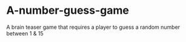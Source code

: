 # A-number-guess-game
A brain teaser game that requires a player to guess a random number between 1 &amp; 15
